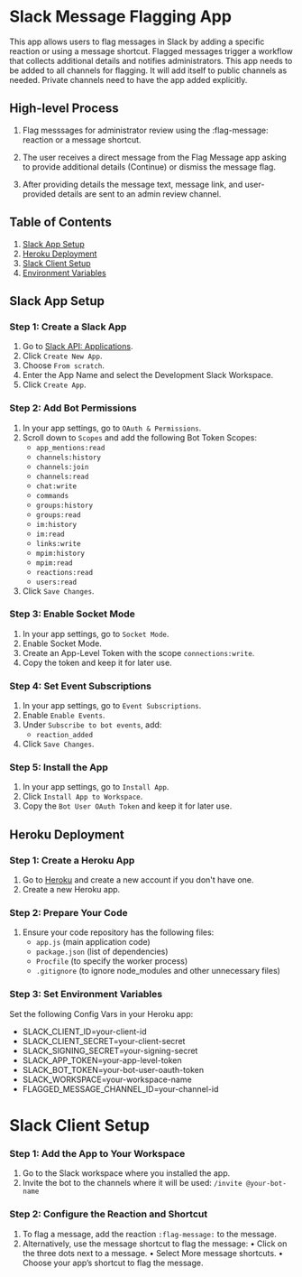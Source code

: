 # Slack Message Flagging App

This app allows users to flag messages in Slack by adding a specific reaction or using a message shortcut. Flagged messages trigger a workflow that collects additional details and notifies administrators.
This app needs to be added to all channels for flagging. It will add itself to public channels as needed. Private channels need to have the app added explicitly. 

## High-level Process
1. Flag messsages for administrator review using the :flag-message: reaction or a message shortcut. 

2. The user receives a direct message from the Flag Message app asking to provide additional details (Continue) or dismiss the message flag.
3. After providing details the message text, message link, and user-provided details are sent to an admin review channel.

## Table of Contents

1. [Slack App Setup](#slack-app-setup)
2. [Heroku Deployment](#heroku-deployment)
3. [Slack Client Setup](#slack-client-setup)
4. [Environment Variables](#environment-variables)

## Slack App Setup

### Step 1: Create a Slack App

1. Go to [Slack API: Applications](https://api.slack.com/apps).
2. Click `Create New App`.
3. Choose `From scratch`.
4. Enter the App Name and select the Development Slack Workspace.
5. Click `Create App`.

### Step 2: Add Bot Permissions

1. In your app settings, go to `OAuth & Permissions`.
2. Scroll down to `Scopes` and add the following Bot Token Scopes:
    - `app_mentions:read`
    - `channels:history`
    - `channels:join`
    - `channels:read`
    - `chat:write`
    - `commands`
    - `groups:history`
    - `groups:read`
    - `im:history`
    - `im:read`
    - `links:write`
    - `mpim:history`
    - `mpim:read`
    - `reactions:read`
    - `users:read`
3. Click `Save Changes`.

### Step 3: Enable Socket Mode

1. In your app settings, go to `Socket Mode`.
2. Enable Socket Mode.
3. Create an App-Level Token with the scope `connections:write`.
4. Copy the token and keep it for later use.

### Step 4: Set Event Subscriptions

1. In your app settings, go to `Event Subscriptions`.
2. Enable `Enable Events`.
3. Under `Subscribe to bot events`, add:
    - `reaction_added`
4. Click `Save Changes`.

### Step 5: Install the App

1. In your app settings, go to `Install App`.
2. Click `Install App to Workspace`.
3. Copy the `Bot User OAuth Token` and keep it for later use.

## Heroku Deployment

### Step 1: Create a Heroku App

1. Go to [Heroku](https://www.heroku.com/) and create a new account if you don't have one.
2. Create a new Heroku app.

### Step 2: Prepare Your Code

1. Ensure your code repository has the following files:
    - `app.js` (main application code)
    - `package.json` (list of dependencies)
    - `Procfile` (to specify the worker process)
    - `.gitignore` (to ignore node_modules and other unnecessary files)

### Step 3: Set Environment Variables

Set the following Config Vars in your Heroku app:

- SLACK_CLIENT_ID=your-client-id
- SLACK_CLIENT_SECRET=your-client-secret
- SLACK_SIGNING_SECRET=your-signing-secret
- SLACK_APP_TOKEN=your-app-level-token
- SLACK_BOT_TOKEN=your-bot-user-oauth-token
- SLACK_WORKSPACE=your-workspace-name
- FLAGGED_MESSAGE_CHANNEL_ID=your-channel-id


# Slack Client Setup

### Step 1: Add the App to Your Workspace

1.	Go to the Slack workspace where you installed the app.
2.	Invite the bot to the channels where it will be used: `/invite @your-bot-name`

### Step 2: Configure the Reaction and Shortcut

1.	To flag a message, add the reaction `:flag-message:` to the message.
2.	Alternatively, use the message shortcut to flag the message:
    •	Click on the three dots next to a message.
    •	Select More message shortcuts.
    •	Choose your app’s shortcut to flag the message.
